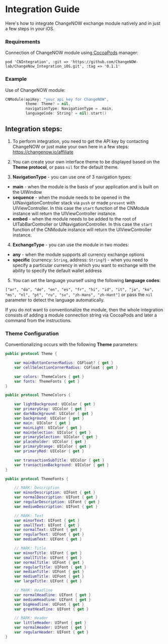# Integration Guide

Here's how to integrate ChangeNOW exchange module natively and in just a few steps in your iOS.

### Requirements

Connection of ChangeNOW module using[  CocoaPods](https://cocoapods.org) manager:

`pod 'CNIntegration', :git => 'https://github.com/ChangeNOW-lab/ChangeNow_Integration_iOS.git', :tag => '0.1.1'`

### Example

Use of ChangeNOW module:

```swift
CNModule(apiKey: "your api key for ChangeNOW", 
         theme: Theme? = nil,
         navigationType: NavigationType = .main,
         languageCode: String? = nil).start()
```

## Integration steps:

1.  To perform integration, you need to get the API key by contacting ChangeNOW or just make your own here in a few steps: <https://changenow.io/affiliate> 

2.  You can create your own interface theme to be displayed based on the **Theme protocol**, or pass `nil` for the default theme.

3.  **NavigationType** - you can use one of 3 navigation types:
 *  **main** - when the module is the basis of your application and is built on the UIWindow
 *  **sequence** - when the module needs to be opened in the UINavigationController stack via `push` or made `present` with UIViewController. In this case the `start` function of the CNModule instance will return the UIViewController instance.
 *  **embed** - when the module needs to be added to the root of UITabBarController or UINavigationController. In this case the `start` function of the CNModule instance will return the UIViewController instance.

4.  **ExchangeType** - you can use the module in two modes:
 * **any** - when the module supports all currency exchange options
 * **specific** (currency: `String`, address: `String?`) - when you need to specify a particular currency in which you want to exchange with the ability to specify the default wallet address

5.  You can set the language yourself using the following **language codes**:

`["ar", "da", "de", "en", "es", "fr", "hi", "id", "it", "ja", "ko", "ms", "nl", "pt", "ru", "sv", "zh-Hans", "zh-Hant"]` or pass the `nil` parameter to detect the language automatically.

If you do not want to conventionalize the module, then the whole integration consists of adding a module connection string via CocoaPods and later a command from the instructions.

### Theme Configuration

Conventionalizing occurs with the following **Theme** parameters:

```swift
public protocol Theme {

    var mainButtonCornerRadius: CGFloat? { get }
    var cellSelectionCornerRadius: CGFloat { get }

    var colors: ThemeColors { get }
    var fonts: ThemeFonts { get }
}

public protocol ThemeColors {

    var lightBackground: UIColor { get }
    var primaryGray: UIColor { get }
    var darkBackground: UIColor { get }
    var background: UIColor { get }
    var main: UIColor { get }
    var mainLight: UIColor { get }
    var mainSelection: UIColor { get }
    var primarySelection: UIColor { get }
    var placeholder: UIColor { get }
    var primaryOrange: UIColor { get }
    var primaryRed: UIColor { get }

    var transactionSubTitle: UIColor { get }
    var transactionBackground: UIColor { get }
}

public protocol ThemeFonts {

    // MARK: Description
    var minorDescription: UIFont { get } 
    var normalDescription: UIFont { get }
    var regularDescription: UIFont { get }
    var mediumDescription: UIFont { get }

    // MARK: Text
    var minorText: UIFont { get }
    var smallText: UIFont { get }
    var normalText: UIFont { get }
    var regularText: UIFont { get }
    var mediumText: UIFont { get }

    // MARK: Title
    var minorTitle: UIFont { get }
    var smallTitle: UIFont { get }
    var normalTitle: UIFont { get }
    var regularTitle: UIFont { get }
    var medianTitle: UIFont { get }
    var mediumTitle: UIFont { get }
    var largeTitle: UIFont { get }

    // MARK: Headline
    var normalHeadline: UIFont { get }
    var mediumHeadline: UIFont { get }
    var bigHeadline: UIFont { get }
    var greatHeadline: UIFont { get }

    // MARK: Header
    var littleHeader: UIFont { get }
    var normalHeader: UIFont { get }
    var regularHeader: UIFont { get }
}
```
